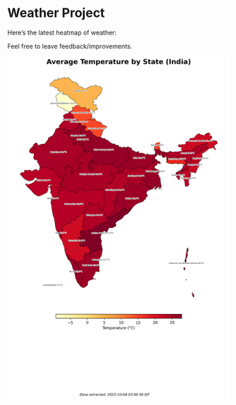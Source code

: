 # Weather Project

Here’s the latest heatmap of weather:

Feel free to leave feedback/improvements.

![India Heatmap](docs/assets/india_heatmap.png?v=E04078)
